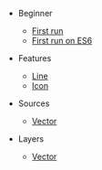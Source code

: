 * Beginner
    * [First run](beginner/first-run.md)
    * [First run on ES6](beginner/first-run-es6.md)
    
* Features
    * [Line](features/line.md)
    * [Icon](features/icon.md)
    
* Sources
    * [Vector](sources/vector.md)
    
* Layers
    * [Vector](layers/vector.md)
